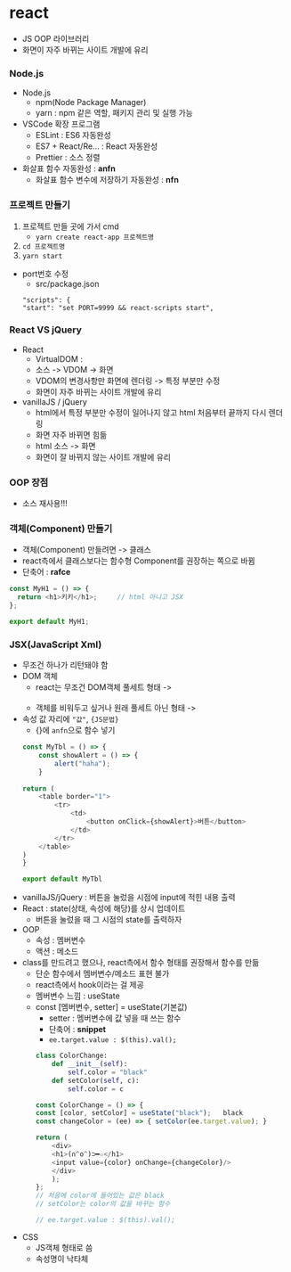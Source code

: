 # react
- JS OOP 라이브러리
- 화면이 자주 바뀌는 사이트 개발에 유리
### Node.js
- Node.js
    - npm(Node Package Manager)
    - yarn : npm 같은 역할, 패키지 관리 및 실행 가능
- VSCode 확장 프로그램
    - ESLint : ES6 자동완성
    - ES7 + React/Re... : React 자동완성
    - Prettier : 소스 정렬
- 화살표 함수 자동완성 : **anfn**
    - 화살표 함수 변수에 저장하기 자동완성 : **nfn**
### 프로젝트 만들기
1. 프로젝트 만들 곳에 가서 cmd  
    - ```yarn create react-app 프로젝트명```
2. ```cd 프로젝트명```
3. ```yarn start```
- port번호 수정
    - src/package.json
    ```
    "scripts": {
    "start": "set PORT=9999 && react-scripts start",
    ```
### React VS jQuery
- React
    - VirtualDOM : 
    - 소스 -> VDOM -> 화면
    - VDOM의 변경사항만 화면에 렌더링 -> 특정 부분만 수정
    - 화면이 자주 바뀌는 사이트 개발에 유리
- vanillaJS / jQuery
    - html에서 특정 부분만 수정이 일어나지 않고 html 처음부터 끝까지 다시 렌더링
    - 화면 자주 바뀌면 힘듦
    - html 소스 -> 화면 
    - 화면이 잘 바뀌지 않는 사이트 개발에 유리
### OOP 장점
- 소스 재사용!!!
### 객체(Component) 만들기
- 객체(Component) 만들려면 -> 클래스
- react측에서 클래스보다는 함수형 Component를 권장하는 쪽으로 바뀜
- 단축어 : **rafce**
```js
const MyH1 = () => {
  return <h1>키키</h1>;     // html 아니고 JSX
};

export default MyH1;
```
### JSX(JavaScript Xml) 
- 무조건 하나가 리턴돼야 함
- DOM 객체
    - react는 무조건 DOM객체 풀세트 형태 -> <br></br>
    - 객체를 비워두고 싶거나 원래 풀세트 아닌 형태 -> <br />
- 속성 값 자리에 ```"값"```, ```{JS문법}```
    - {}에 ```anfn```으로 함수 넣기 
    ```js
    const MyTbl = () => {
        const showAlert = () => { 
            alert("haha");
        }
        
    return (
        <table border="1">
            <tr>
                <td>
                    <button onClick={showAlert}>버튼</button>
                </td>
            </tr>
        </table>
    )
    }

    export default MyTbl
    ```
- vanillaJS/jQuery : 버튼을 눌렀을 시점에 input에 적힌 내용 출력 
- React : state(상태, 속성에 해당)를 상시 업데이트
    - 버튼을 눌렀을 때 그 시점의 state를 출력하자
- OOP
    - 속성 : 멤버변수
    - 액션 : 메소드
- class를 만드려고 했으나, react측에서 함수 형태를 권장해서 함수를 만듦
    - 단순 함수에서 멤버변수/메소드 표현 불가
    - react측에서 hook이라는 걸 제공 
    - 멤버변수 느낌 : useState
    - const [멤버변수, setter] = useState(기본값)
        - setter : 멤버변수에 값 넣을 때 쓰는 함수
        - 단축어 : **snippet**
        - ```ee.target.value : $(this).val();```
        ```py
        class ColorChange:
            def __init__(self):
                self.color = "black"
            def setColor(self, c):
                self.color = c
        ```
        ```js
        const ColorChange = () => {
        const [color, setColor] = useState("black");   black
        const changeColor = (ee) => { setColor(ee.target.value); } 

        return (
            <div>
            <h1>(∩^o^)⊃━☆</h1>
            <input value={color} onChange={changeColor}/>
            </div>
            );
        };
        // 처음에 color에 들어있는 값은 black
        // setColor는 color의 값을 바꾸는 함수

        // ee.target.value : $(this).val();
        ```
- CSS
    - JS객체 형태로 씀
    - 속성명이 낙타체